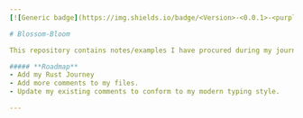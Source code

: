 ```yaml
---
[![Generic badge](https://img.shields.io/badge/<Version>-<0.0.1>-<purple>.svg)](https://shields.io/)

# Blossom-Bloom

This repository contains notes/examples I have procured during my journey learning various coding languages.

##### **Roadmap**
- Add my Rust Journey
- Add more comments to my files.
- Update my existing comments to conform to my modern typing style.

---
```

